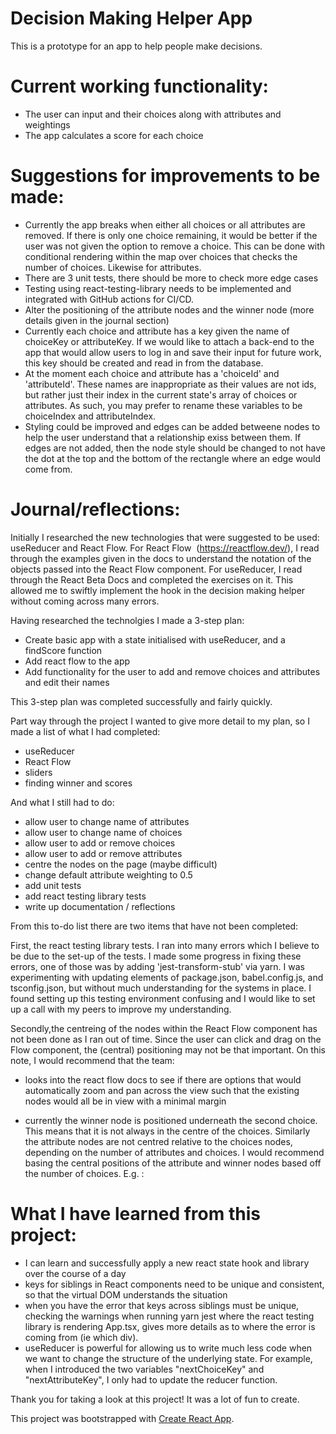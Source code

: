 # Decision Making Helper App

This is a prototype for an app to help people make decisions.

# Current working functionality:

- The user can input and their choices along with attributes and weightings
- The app calculates a score for each choice

# Suggestions for improvements to be made:

- Currently the app breaks when either all choices or all attributes are removed. If there is only one choice remaining, it would be better if the user was not given the option to remove a choice. This can be done with conditional rendering within the map over choices that checks the number of choices. Likewise for attributes.
- There are 3 unit tests, there should be more to check more edge cases
- Testing using react-testing-library needs to be implemented and integrated with GitHub actions for CI/CD.
- Alter the positioning of the attribute nodes and the winner node (more details given in the journal section)
- Currently each choice and attribute has a key given the name of choiceKey or attributeKey. If we would like to attach a back-end to the app that would allow users to log in and save their input for future work, this key should be created and read in from the database.
- At the moment each choice and attribute has a 'choiceId' and 'attributeId'. These names are inappropriate as their values are not ids, but rather just their index in the current state's array of choices or attributes. As such, you may prefer to rename these variables to be choiceIndex and attributeIndex.
- Styling could be improved and edges can be added betweene nodes to help the user understand that a relationship exiss between them. If edges are not added, then the node style should be changed to not have the dot at the top and the bottom of the rectangle where an edge would come from.

# Journal/reflections:

Initially I researched the new technologies that were suggested to be used: useReducer and React Flow. For React Flow  (https://reactflow.dev/), I read through the examples given in the docs to understand the notation of the objects passed into the React Flow component. For useReducer, I read through the React Beta Docs and completed the exercises on it. This allowed me to swiftly implement the hook in the decision making helper without coming across many errors.

Having researched the technolgies I made a 3-step plan:

- Create basic app with a state initialised with useReducer, and a findScore function
- Add react flow to the app
- Add functionality for the user to add and remove choices and attributes and edit their names

This 3-step plan was completed successfully and fairly quickly.

Part way through the project I wanted to give more detail to my plan, so I made a list of what I had completed:

- useReducer
- React Flow
- sliders
- finding winner and scores

And what I still had to do:

- allow user to change name of attributes
- allow user to change name of choices
- allow user to add or remove choices
- allow user to add or remove attributes
- centre the nodes on the page (maybe difficult)
- change default attribute weighting to 0.5
- add unit tests
- add react testing library tests
- write up documentation / reflections

From this to-do list there are two items that have not been completed:

First, the react testing library tests. I ran into many errors which I believe to be due to the set-up of the tests. I made some progress in fixing these errors, one of those was by adding 'jest-transform-stub' via yarn. I was experimenting with updating elements of package.json, babel.config.js, and tsconfig.json, but without much understanding for the systems in place. I found setting up this testing environment confusing and I would like to set up a call with my peers to improve my understanding.

Secondly,the centreing of the nodes within the React Flow component has not been done as I ran out of time. Since the user can click and drag on the Flow component, the (central) positioning may not be that important. On this note, I would recommend that the team:

- looks into the react flow docs to see if there are options that would automatically zoom and pan across the view such that the existing nodes would all be in view with a minimal margin

- currently the winner node is positioned underneath the second choice. This means that it is not always in the centre of the choices. Similarly the attribute nodes are not centred relative to the choices nodes, depending on the number of attributes and choices. I would recommend basing the central positions of the attribute and winner nodes based off the number of choices. E.g. :

# What I have learned from this project:

- I can learn and successfully apply a new react state hook and library over the course of a day
- keys for siblings in React components need to be unique and consistent, so that the virtual DOM understands the situation
- when you have the error that keys across siblings must be unique, checking the warnings when running yarn jest where the react testing library is rendering App.tsx, gives more details as to where the error is coming from (ie which div).
- useReducer is powerful for allowing us to write much less code when we want to change the structure of the underlying state. For example, when I introduced the two variables "nextChoiceKey" and "nextAttributeKey", I only had to update the reducer function.

Thank you for taking a look at this project! It was a lot of fun to create.

This project was bootstrapped with [Create React App](https://github.com/facebook/create-react-app).
